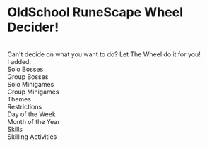 <h1>OldSchool RuneScape Wheel Decider!</h1>
<br>
Can't decide on what you want to do? Let The Wheel do it for you!
<br>
I added:
<br>
Solo Bosses
<br>
Group Bosses
<br>
Solo Minigames
<br>
Group Minigames
<br>
Themes
<br>
Restrictions
<br>
Day of the Week
<br>
Month of the Year
<br>
Skills
<br>
Skilling Activities

